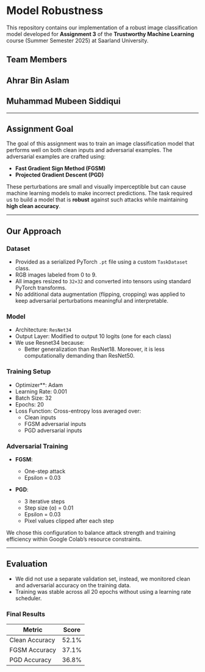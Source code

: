 # Model Robustness

This repository contains our implementation of a robust image classification model developed for **Assignment 3** of the **Trustworthy Machine Learning** course (Summer Semester 2025) at Saarland University.

## Team Members

## Ahrar Bin Aslam
## Muhammad Mubeen Siddiqui

---

## Assignment Goal

The goal of this assignment was to train an image classification model that performs well on both clean inputs and adversarial examples. The adversarial examples are crafted using:

- **Fast Gradient Sign Method (FGSM)**
- **Projected Gradient Descent (PGD)**

These perturbations are small and visually imperceptible but can cause machine learning models to make incorrect predictions. The task required us to build a model that is **robust** against such attacks while maintaining **high clean accuracy**.

---

## Our Approach

### Dataset

- Provided as a serialized PyTorch `.pt` file using a custom `TaskDataset` class.
- RGB images labeled from 0 to 9.
- All images resized to `32×32` and converted into tensors using standard PyTorch transforms.
- No additional data augmentation (flipping, cropping) was applied to keep adversarial perturbations meaningful and interpretable.

### Model

- Architecture: `ResNet34`
- Output Layer: Modified to output 10 logits (one for each class)
- We use Resnet34 because:
  - Better generalization than ResNet18. Moreover, it is less computationally demanding than ResNet50.
### Training Setup

- Optimizer**: Adam
- Learning Rate: 0.001
- Batch Size: 32
- Epochs: 20
- Loss Function: Cross-entropy loss averaged over:
  - Clean inputs
  - FGSM adversarial inputs
  - PGD adversarial inputs

### Adversarial Training

- **FGSM**:
  - One-step attack
  - Epsilon = 0.03

- **PGD**:
  - 3 iterative steps
  - Step size (α) = 0.01
  - Epsilon = 0.03
  - Pixel values clipped after each step

We chose this configuration to balance attack strength and training efficiency within Google Colab’s resource constraints.

---

## Evaluation

- We did not use a separate validation set, instead, we monitored clean and adversarial accuracy on the training data.
- Training was stable across all 20 epochs without using a learning rate scheduler.

### Final Results

| Metric           | Score     |
|------------------|-----------|
| Clean Accuracy   | 52.1%     |
| FGSM Accuracy    | 37.1%     |
| PGD Accuracy     | 36.8%     |


